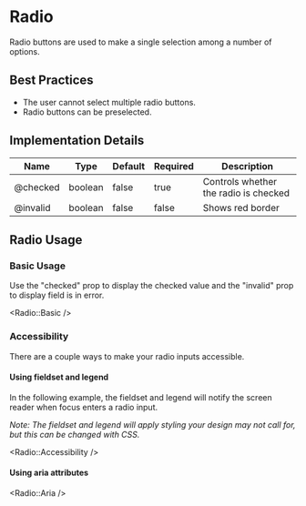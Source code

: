# Radio

Radio buttons are used to make a single selection among a number of options.

## Best Practices

- The user cannot select multiple radio buttons.
- Radio buttons can be preselected.

## Implementation Details

| Name  | Type | Default | Required | Description|
| ----- | ------ | ---- | ---- | ---- |
| @checked   | boolean | false | true | Controls whether the radio is checked |
| @invalid   | boolean | false | false | Shows red border |

## Radio Usage

### Basic Usage

Use the "checked" prop to display the checked value and the "invalid" prop to display field is in error.

<Radio::Basic />

### Accessibility

There are a couple ways to make your radio inputs accessible.

#### Using fieldset and legend

In the following example, the fieldset and legend will notify the screen reader when focus enters a radio input.

*Note: The fieldset and legend will apply styling your design may not call for, but this can be changed with CSS.*

<Radio::Accessibility />

#### Using aria attributes

<Radio::Aria />
